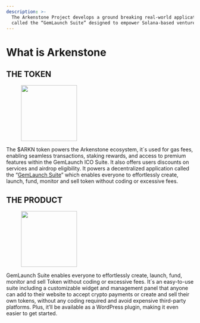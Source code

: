 ```yaml
---
description: >-
  The Arkenstone Project develops a ground breaking real-world application
  called the “GemLaunch Suite” designed to empower Solana-based ventures.
---
```


# What is Arkenstone

## THE TOKEN <a href="#the-token" id="the-token"></a>

<figure><img src="https://ark.megga.uber.space/wp-content/uploads/2024/03/6_upscale_free2_compressed_small-150x150.png" alt="" height="150" width="150"><figcaption></figcaption></figure>

The $ARKN token powers the Arkenstone ecosystem, it´s used for gas fees, enabling seamless transactions, staking rewards, and access to premium features within the GemLaunch ICO Suite. It also offers users discounts on services and airdrop eligibility. It powers a decentralized application called the “[GemLaunch Suite](https://arkenstone.gold/suite/)” which enables everyone to effortlessly create, launch, fund, monitor and sell token without coding or excessive fees.&#x20;



## THE PRODUCT <a href="#the-product" id="the-product"></a>

<figure><img src="https://arkenstone.gold/wp-content/uploads/2024/05/GemLaunch-Logo-150x150.png" alt="" height="150" width="150"><figcaption></figcaption></figure>

GemLaunch Suite enables everyone to effortlessly create, launch, fund, monitor and sell Token without coding or excessive fees. It´s an easy-to-use suite including a customizable widget and management panel that anyone can add to their website to accept crypto payments or create and sell their own tokens, without any coding required and avoid expensive third-party platforms. Plus, it’ll be available as a WordPress plugin, making it even easier to get started.
